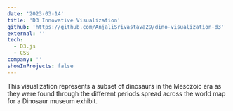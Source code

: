 ```yaml
---
date: '2023-03-14'
title: 'D3 Innovative Visualization'
github: 'https://github.com/AnjaliSrivastava29/dino-visualization-d3'
external: ''
tech:
  - D3.js
  - CSS
company: ''
showInProjects: false
---
```


This visualization represents a subset of dinosaurs in the Mesozoic era as they were found through the different periods spread across the world map for a Dinosaur museum exhibit.